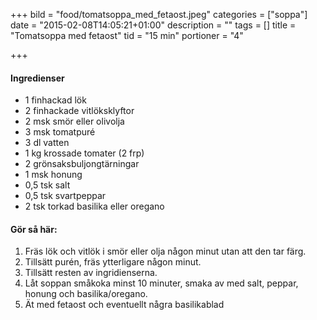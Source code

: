 +++
bild = "food/tomatsoppa_med_fetaost.jpeg"
categories = ["soppa"]
date = "2015-02-08T14:05:21+01:00"
description = ""
tags = []
title = "Tomatsoppa med fetaost"
tid = "15 min"
portioner = "4"

+++

#### Ingredienser

- 1 finhackad lök
- 2 finhackade vitlöksklyftor
- 2 msk smör eller olivolja
- 3 msk tomatpuré
- 3 dl vatten
- 1 kg krossade tomater (2 frp)
- 2 grönsaksbuljongtärningar
- 1 msk honung
- 0,5 tsk salt
- 0,5 tsk svartpeppar
- 2 tsk torkad basilika eller oregano

#### Gör så här:
1. Fräs lök och vitlök i smör eller olja någon minut utan att den tar färg.
1. Tillsätt purén, fräs ytterligare någon minut.
1. Tillsätt resten av ingridienserna.
1. Låt soppan småkoka minst 10 minuter, smaka av med salt, peppar, honung och basilika/oregano.
1. Ät med fetaost och eventuellt några basilikablad 

